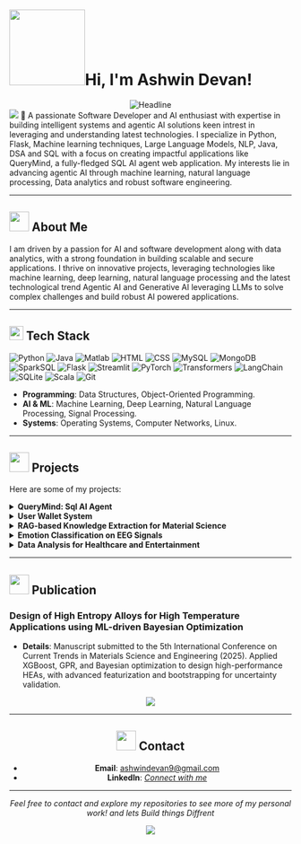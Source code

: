### <h1 align="left"> <img src="https://media0.giphy.com/media/v1.Y2lkPTc5MGI3NjExcGsydGQxamYwNzA0aHJhenp4MDYxcnlwem0zNGtweWt4aHg4bDliNCZlcD12MV9pbnRlcm5hbF9naWZfYnlfaWQmY3Q9cw/SwZBtqe4yvEWP7q07X/giphy.gif" width="135">Hi, I'm Ashwin Devan!</h1>

<!----Tag line------>
<div align="center">
    <img src="https://readme-typing-svg.demolab.com?font=Fira+Code&size=32&pause=1000&color=6FDA44&center=true&vCenter=true&width=600&height=50&lines=Software+Developer;Building+LLM-based+Systems;Computer+Science+(AI)+Graduate;Agentic+AI;Machine+Learning+Enthusiast;Building+Different" alt="Headline" />
</div>
<img src="https://user-images.githubusercontent.com/74038190/225813708-98b745f2-7d22-48cf-9150-083f1b00d6c9.gif" >
👋 A passionate Software Developer and AI enthusiast with expertise in building intelligent systems and agentic AI solutions keen intrest in leveraging and understanding latest technologies. I specialize in Python, Flask, Machine learning techniques, Large Language Models, NLP, Java, DSA and SQL with a focus on creating impactful applications like QueryMind, a fully-fledged SQL AI agent web application. My interests lie in advancing agentic AI through machine learning, natural language processing, Data analytics and robust software engineering.

---

## <img src="https://media2.giphy.com/media/v1.Y2lkPTc5MGI3NjExNjNjcnltaWNycGxoa2F3ZHBtdmZzNHQ1ejU2OTBhdW5ndmM5bmp0MSZlcD12MV9pbnRlcm5hbF9naWZfYnlfaWQmY3Q9cw/3iyKHMIKg5VWG6qHUm/giphy.gif" width="35"> <b> About Me</b>

I am driven by a passion for AI and software development along with data analytics, with a strong foundation in building scalable and secure applications. I thrive on innovative projects, leveraging technologies like machine learning, deep learning, natural language processing and the latest technological trend Agentic AI and Generative AI leveraging LLMs to solve complex challenges and build robust AI powered applications.

---

## <img src="https://media2.giphy.com/media/QssGEmpkyEOhBCb7e1/giphy.gif?cid=ecf05e47a0n3gi1bfqntqmob8g9aid1oyj2wr3ds3mg700bl&rid=giphy.gif" width ="25"><b>  Tech Stack</b>

![Python](https://img.shields.io/badge/Python-3776AB?style=flat&logo=python&logoColor=white)
![Java](https://img.shields.io/badge/Java-007396?style=flat&logo=java&logoColor=blue)
![Matlab](https://img.shields.io/badge/Matlab-AE2A2A?style=flat&logo=mathworks&logoColor=white)
![HTML](https://img.shields.io/badge/HTML5-E34F26?style=flat&logo=html5&logoColor=white)
![CSS](https://img.shields.io/badge/CSS3-1572B6?style=flat&logo=css3&logoColor=blue)
![MySQL](https://img.shields.io/badge/MySQL-4479A1?style=flat&logo=mysql&logoColor=blue)
![MongoDB](https://img.shields.io/badge/MongoDB-47A248?style=flat&logo=mongodb&logoColor=green)
![SparkSQL](https://img.shields.io/badge/SparkSQL-E25A1C?style=flat&logo=apachespark&logoColor=orange)
![Flask](https://img.shields.io/badge/Flask-000000?style=flat&logo=flask&logoColor=white)
![Streamlit](https://img.shields.io/badge/Streamlit-FF4B4B?style=flat&logo=streamlit&logoColor=white)
![PyTorch](https://img.shields.io/badge/PyTorch-EE4C2C?style=flat&logo=pytorch&logoColor=orange)
![Transformers](https://img.shields.io/badge/Transformers-FFC107?style=flat&logo=huggingface&logoColor=black)
![LangChain](https://img.shields.io/badge/LangChain-1C3C3C?style=flat&logo=langchain&logoColor=white)
![SQLite](https://img.shields.io/badge/SQLite-003B57?style=flat&logo=sqlite&logoColor=blue)
![Scala](https://img.shields.io/badge/Scala-DC322F?style=flat&logo=scala&logoColor=white)
![Git](https://img.shields.io/badge/Git-F05032?style=flat&logo=git&logoColor=white)


- **Programming**: Data Structures, Object-Oriented Programming.
- **AI & ML**: Machine Learning, Deep Learning, Natural Language Processing, Signal Processing.
- **Systems**: Operating Systems, Computer Networks, Linux.

---

## <img src="https://media1.giphy.com/media/v1.Y2lkPTc5MGI3NjExNGJtaDJmOWRldHNrZXFsdWJ5MXdxdHU4Ync1YXk0bWgybmR4eGZxYyZlcD12MV9pbnRlcm5hbF9naWZfYnlfaWQmY3Q9cw/8f3nS1Gajtv70qNicE/giphy.gif" width="35"> <b> Projects</b>

Here are some of my projects:

<details>
<summary><strong>QueryMind: Sql AI Agent</strong></summary>

- **Description**: A Streamlit-based web interface for interacting with SQLite databases using natural language queries. Features include user authentication, chat session management, and a neon-themed UI with a cyberpunk aesthetic.
- **Tech Stack**: Python, Streamlit, SQLite, LangChain, bcrypt, CSS
</details>

<details>
<summary><strong>User Wallet System</strong></summary>

- **Description**: A secure user wallet application utilizing blockchain technology and data structures for robust cryptography. Implements SHA-256 for password hashing and features a user-friendly web interface for secure transactions.
- **Tech Stack**: Python, Flask, HTML, CSS, MySQL, DSA
</details>

<details>
<summary><strong>RAG-based Knowledge Extraction for Material Science</strong></summary>

- **Description**: Developed a domain-specific Retrieval-Augmented Generation model using MatSciBERT and LLaMA 3.1 for precise knowledge retrieval in material science, with a chatbot interface for seamless access to insights.
- **Tech Stack**: Python, Transformers, MatSciBERT, LLaMA 3.1
</details>

<details>
<summary><strong>Emotion Classification on EEG Signals</strong></summary>

- **Description**: Built a 7-emotion classifier using the EMO-DB dataset, achieving 93% accuracy with Variational Mode Decomposition and PyTorch-based deep learning models.
- **Tech Stack**: Python, PyTorch, Matlab
</details>

<details>
<summary><strong>Data Analysis for Healthcare and Entertainment</strong></summary>

- **Description**: Structured complex healthcare datasets and analyzed MovieLens data using SparkSQL and Scala, extracting actionable insights with visualizations.
- **Tech Stack**: MySQL, SparkSQL, Scala, Python
</details>

---

## <img src="https://media3.giphy.com/media/v1.Y2lkPTc5MGI3NjExNnp2MHcwbnhnNnFvM3U1ZjRyeDkyY3Vsb3djZDBwZ2p6aDVkcXc1OCZlcD12MV9pbnRlcm5hbF9naWZfYnlfaWQmY3Q9cw/WFZvB7VIXBgiz3oDXE/giphy.gif" width="35"> <b> Publication</b>

### **Design of High Entropy Alloys for High Temperature Applications using ML-driven Bayesian Optimization**

- **Details**: Manuscript submitted to the 5th International Conference on Current Trends in Materials Science and Engineering (2025). Applied XGBoost, GPR, and Bayesian optimization to design high-performance HEAs, with advanced featurization and bootstrapping for uncertainty validation.

<div align="center">
    <img src="https://media0.giphy.com/media/v1.Y2lkPTc5MGI3NjExeDBpanF3bTl4dnJhZXp6YmYybXQ3ZzRmZHlsamZ0M3I2a3I0amh3aSZlcD12MV9pbnRlcm5hbF9naWZfYnlfaWQmY3Q9cw/xULW8l2gXuRPmsQe8U/giphy.gif">
<div>

---

## <img src="https://media4.giphy.com/media/v1.Y2lkPTc5MGI3NjExbXNiczl1OGo0MWw2NThlcTYyemdsYzNja2x1MGhqNWhwb2J6NHl6OSZlcD12MV9pbnRlcm5hbF9naWZfYnlfaWQmY3Q9cw/Vf3ZKdillTMOOaOho0/giphy.gif" width="35"> <b> Contact</b>

 - **Email**: [ashwindevan9@gmail.com](mailto:ashwindevan9@gmail.com)
 - **LinkedIn**: [_Connect with me_](https://www.linkedin.com/in/ashwin-devan-8bb515238/)

---

*Feel free to contact and explore my repositories to see more of my personal work! and lets Build things Diffrent*

<div align="center">
    <img src="https://media1.giphy.com/media/v1.Y2lkPTc5MGI3NjExOXQ5Y205ejduNDU5d3gzbWV5cmo1Z3QwbWQ3MXB2MWN3ZmwybjBqNyZlcD12MV9pbnRlcm5hbF9naWZfYnlfaWQmY3Q9dHM/gf4uqnhHOFtBfK0uiz/giphy.gif">
<div>


